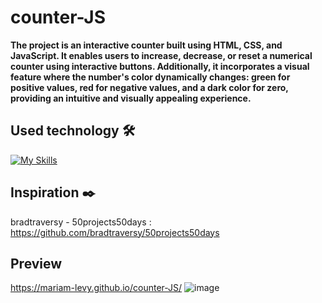 # counter-JS

**The project is an interactive counter built using HTML, CSS, and JavaScript. It enables users to increase, decrease, or reset a numerical counter using interactive buttons. Additionally, it incorporates a visual feature where the number's color dynamically changes: green for positive values, red for negative values, and a dark color for zero, providing an intuitive and visually appealing experience.**

## Used technology 🛠️
[![My Skills](https://skillicons.dev/icons?i=html,css,js)](https://skillicons.dev)

## Inspiration ✒️
bradtraversy - 50projects50days : https://github.com/bradtraversy/50projects50days

## Preview 
https://mariam-levy.github.io/counter-JS/
![image](https://github.com/Mariam-Levy/counter-JS/assets/80288291/ab954824-8fca-4917-9237-e81b83a335e7)
